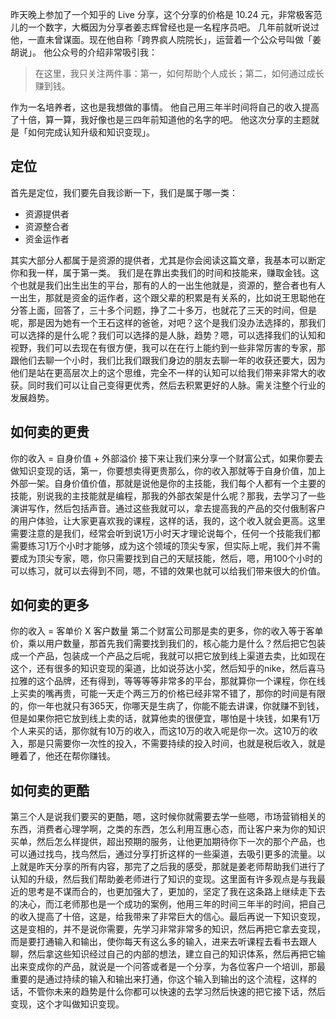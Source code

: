 昨天晚上参加了一个知乎的 Live 分享，这个分享的价格是 10.24 元，非常极客范儿的一个数字，大概因为分享者姜志辉曾经也是一名程序员吧。
几年前就听说过他，一直未曾谋面。现在他自称「跨界疯人院院长」，运营着一个公众号叫做「姜胡说」。
他公众号的介绍非常吸引我：
>在这里，我只关注两件事：第一，如何帮助个人成长；第二，如何通过成长赚到钱。

作为一名培养者，这也是我想做的事情。
他自己用三年半时间将自己的收入提高了十倍，算一算，我好像也是三四年前知道他的名字的吧。
他这次分享的主题就是「如何完成认知升级和知识变现」。

## 定位
首先是定位，我们要先自我诊断一下，我们是属于哪一类：
* 资源提供者
* 资源整合者
* 资金运作者

其实大部分人都属于是资源的提供者，尤其是你会阅读这篇文章，我基本可以断定你和我一样，属于第一类。
我们是在靠出卖我们的时间和技能来，赚取金钱。这个也就是我们出生出生的平台，那有的人的一出生他就是，资源的，整合者也有人一出生，那就是资金的运作者，这个跟父辈的积累是有关系的，比如说王思聪他在分答上面，回答了，三十多个问题，挣了二十多万，也就花了三天的时间，但是呢，那是因为她有一个王石这样的爸爸，对吧？这个是我们没办法选择的，那我们可以选择的是什么呢？我们可以选择的是人脉，趋势？嗯，可以选择我们的认知和视野，我们可以去现在有很方便，我可以在在行上能约到一些非常厉害的专家，那跟他们去聊一个小时，我们比我们跟我们身边的朋友去聊一年的收获还要大，因为他们是站在更高层次上的这个思维，完全不一样的认知可以给我们带来非常大的收获。同时我们可以让自己变得更优秀，然后去积累更好的人脉。需关注整个行业的发展趋势。

## 如何卖的更贵
你的收入 = 自身价值 + 外部溢价
接下来让我们来分享一个财富公式，如果你要去做知识变现的话，第一，你要想卖得更贵那么，你的收入那就等于自身价值，加上外部一架。自身价值价值，那就是说他是你的主技能，我们每个人都有一个主要的技能，别说我的主技能就是编程，那我的外部衣架是什么呢？那我，去学习了一些演讲写作，然后包括声音。通过这些我就可以，拿去提高我的产品的交付俄制客户的用户体验，让大家更喜欢我的课程，这样的话，我的，这个收入就会更高。这里需要注意的是我们，经常会听到说1万小时天才理论说每个，任何一个技能我们都需要练习1万个小时才能够，成为这个领域的顶尖专家，但实际上呢，我们并不需要成为顶尖专家，嗯，你只需要找到自己的天赋技能，然后，嗯，用100个小时的可以练习，就可以去得到不同，嗯，不错的效果也就可以给我们带来很大的价值。
## 如何卖的更多
你的收入 = 客单价 X 客户数量
第二个财富公司那是卖的更多，你的收入等于客单价，乘以用户数量，那首先我们需要找到我们的，核心能力是什么？然后把它包装成一个产品，包装成一个产品之后呢，我就可以把它放到线上渠道去卖，比如现在这个，还有很多的知识变现的渠道，比如说芬达小奖，然后知乎的nike，然后喜马拉雅的这个品牌，还有得到，等等等等非常多的平台，那就算你一个课程，你在线上买卖的嘴再贵，可能一天走个两三万的价格已经非常不错了，那你的时间是有限的，你一年也就只有365天，你哪天是生病了，你能不能去讲课，你就赚不到钱，但是如果你把它放到线上卖的话，就算他卖的很便宜，哪怕是十块钱，如果有1万个人来买的话，那你就有10万的收入，而这10万的收入呢是你一次。这10万的收入，那是只需要你一次性的投入，不需要持续的投入时间，也就是税后收入，就是睡着了，他还在帮你赚钱。

## 如何卖的更酷
第三个人是说我们要买的更酷，嗯，这时候你就需要去学一些嗯，市场营销相关的东西，消费者心理学啊，之类的东西，怎么利用互惠心态，而让客户来为你的知识买单，然后怎么样提供，超出预期的服务，让他更加期待你下一次的那个产品，也可以通过找鸟，找鸟然后，通过分享打折这样的一些渠道，去吸引更多的流量。以上就是昨天分享的所有内容，那完了之后我的感受，那就是姜老师帮助我们进行了认知的升级，然后我们帮助姜老师进行了知识的变现。这里面有许多观点是与我最近的思考是不谋而合的，也更加强大了，更加的，坚定了我在这条路上继续走下去的决心，而江老师那也是一个成功的案例，他用三年的时间三年半的时间，把自己的收入提高了十倍，这是，给我带来了非常巨大的信心。最后再说一下知识变现，这是变相的，并不是说你需要，先学习非常非常多的知识，然后再把它拿去变现，而是要打通输入和输出，使你每天有这么多的输入，进来去听课程去看书去跟人聊，然后拿这些知识经过自己的内部的想法，建立自己的知识体系，然后再把它输出来变成你的产品，就说是一个问答或者是一个分享，为各位客户一个培训，那最重要的是通过持续的输入和输出来打通，你这个输入到输出的这个流程，这样的话，不管你未来的趋势是什么你都可以快速的去学习然后快速的把它接下话，然后变现，这个才叫做知识变现。